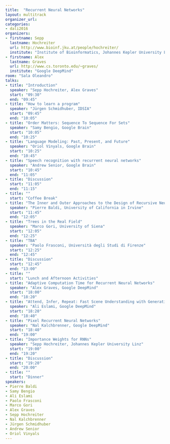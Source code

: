```yaml
---
title:  "Recurrent Neural Networks"
layout: multitrack
organizer_url: 
categories:
- dali2016
organizers:
- firstname: Sepp
  lastname: Hochreiter
  url: http://www.bioinf.jku.at/people/hochreiter/
  institute: "Institute of Bioinformatics, Johannes Kepler University Linz"
- firstname: Alex
  lastname: Graves
  url: http://www.cs.toronto.edu/~graves/
  institute: "Google DeepMind"
room: "Sala Oleandro"
talks:
- title: "Introduction"
  speaker: "Sepp Hochreiter, Alex Graves"
  start: "09:30"
  end: "09:45"
- title: "How to learn a program"
  speaker: "Jürgen Schmidhuber, IDSIA"
  start: "09:45"
  end: "10:05"
- title: "Order Matters: Sequence To Sequence For Sets"
  speaker: "Samy Bengio, Google Brain"
  start: "10:05"
  end: "10:25"
- title: "Language Modeling: Past, Present, and Future"
  speaker: "Oriol Vinyals, Google Brain"
  start: "10:25"
  end: "10:45"
- title: "Speech recognition with recurrent neural networks"
  speaker: "Andrew Senior, Google Brain"
  start: "10:45"
  end: "11:05"
- title: "Discussion"
  start: "11:05"
  end: "11:15"
- title: ""
  start: "Coffee Break"
- title: "The Inner and Outer Approaches to the Design of Recursive Neural"
  speaker: "Pierre Baldi, University of California in Irvine"
  start: "11:45"
  end: "12:05"
- title: "Trees in the Real Field"
  speaker: "Marco Gori, University of Siena"
  start: "12:05"
  end: "12:25"
- title: "TBA"
  speaker: "Paolo Frasconi, Università degli Studi di Firenze"
  start: "12:25"
  end: "12:45"
- title: "Discussion"
  start: "12:45"
  end: "13:00"
- title: ""
  start: "Lunch and Afternoon Activities"
- title: "Adaptive Computation Time for Recurrent Neural Networks"
  speaker: "Alex Graves, Google DeepMind"
  start: "18:00"
  end: "18:20"
- title: "Attend, Infer, Repeat: Fast Scene Understanding with Generative Models and Recurrent Neural Networks"
  speaker: "Ali Eslami, Google DeepMind"
  start: "18:20"
  end: "18:40"
- title: "Pixel Recurrent Neural Networks"
  speaker: "Nal Kalchbrenner, Google DeepMind"
  start: "18:40"
  end: "19:00"
- title: "Importance Weights for RNNs"
  speaker: "Sepp Hochreiter, Johannes Kepler University Linz"
  start: "19:00"
  end: "19:20"
- title: "Discussion"
  start: "19:20"
  end: "20:00"
- title: ""
  start: "Dinner"
speakers:
- Pierre Baldi
- Samy Bengio
- Ali Eslami
- Paolo Frasconi
- Marco	Gori
- Alex Graves
- Sepp Hochreiter
- Nal Kalchbrenner
- Jürgen Schmidhuber
- Andrew Senior
- Oriol	Vinyals
---
```


